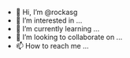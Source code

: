 - 👋 Hi, I’m @rockasg
- 👀 I’m interested in ...
- 🌱 I’m currently learning ...
- 💞️ I’m looking to collaborate on ...
- 📫 How to reach me ...

<!---
rockasg/rockasg is a ✨ special ✨ repository because its `README.md` (this file) appears on your GitHub profile.
You can click the Preview link to take a look at your changes.
--->
